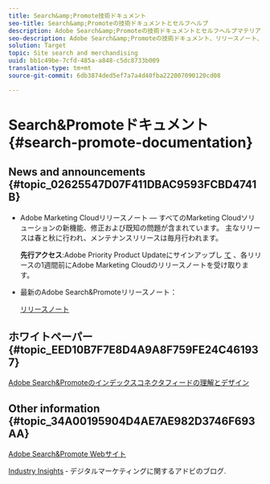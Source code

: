 ```yaml
---
title: Search&amp;Promote技術ドキュメント
seo-title: Search&amp;Promoteの技術ドキュメントとセルフヘルプ
description: Adobe Search&amp;Promoteの技術ドキュメントとセルフヘルプマテリアル
seo-description: Adobe Search&amp;Promoteの技術ドキュメント、リリースノート、セルフヘルプ資料
solution: Target
topic: Site search and merchandising
uuid: bb1c49be-7cfd-485a-a848-c5dc8733b009
translation-type: tm+mt
source-git-commit: 6db3874ded5ef7a7a4d40fba222007090120cd08

---
```



# Search&amp;Promoteドキュメント{#search-promote-documentation}

## News and announcements {#topic_02625547D07F411DBAC9593FCBD4741B}

* Adobe Marketing Cloudリリースノート — すべてのMarketing Cloudソリューションの新機能、修正および既知の問題が含まれています。 主なリリースは春と秋に行われ、メンテナンスリリースは毎月行われます。

   **先行アクセス**:Adobe Priority Product Updateにサインアップし [て](https://campaign.adobe.com/webApp/adbePriorityProductSubscribe) 、各リリースの1週間前にAdobe Marketing Cloudのリリースノートを受け取ります。

* 最新のAdobe Search&amp;Promoteリリースノート：

   [リリースノート](/help/c-searchpromote-release-notes/c-rn-02-13-18-version-1811.md)

## ホワイトペーパー {#topic_EED10B7F7E8D4A9A8F759FE24C461937}

[Adobe Search&amp;Promoteのインデックスコネクタフィードの理解とデザイン](https://marketing.adobe.com/resources/help/en_US/snp/index_connector_feeds.pdf)

## Other information {#topic_34A00195904D4AE7AE982D3746F693AA}

[Adobe Search&amp;Promote Webサイト](https://www.adobe.com/solutions/testing-targeting/search-driven-merchandising.html)

[Industry Insights](https://blogs.adobe.com/digitalmarketing/) ‐ デジタルマーケティングに関するアドビのブログ.
